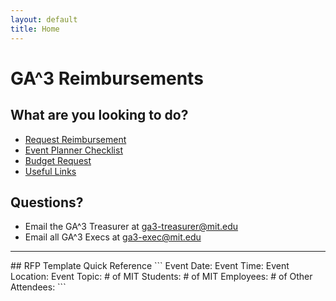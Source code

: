 ```yaml
---
layout: default
title: Home
---
```


# GA^3 Reimbursements

## What are you looking to do?
* [Request Reimbursement](./reimbursement)
* [Event Planner Checklist](./event-planner-checklist)
* [Budget Request](./budget-request)
* [Useful Links](./useful-links)

## Questions?
* Email the GA^3 Treasurer at [ga3-treasurer@mit.edu](mailto:ga3-treasurer@mit.edu)
* Email all GA^3 Execs at [ga3-exec@mit.edu](mailto:ga3-exec@mit.edu)

<hr/>
## RFP Template Quick Reference
```
Event Date:
Event Time:
Event Location:
Event Topic:
# of MIT Students:
# of MIT Employees:
# of Other Attendees:
```
